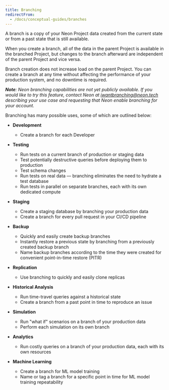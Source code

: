 ```yaml
---
title: Branching
redirectFrom:
  - /docs/conceptual-guides/branches
---
```


<a id="branches-coming-soon/"></a>

A branch is a copy of your Neon Project data created from the current state or from a past state that is still available.

When you create a branch, all of the data in the parent Project is available in the branched Project, but changes to the branch afterward are independent of the parent Project and vice versa.

Branch creation does not increase load on the parent Project. You can create a branch at any time without affecting the performance of your production system, and no downtime is required.

_**Note**: Neon branching capabilities are not yet publicly available. If you would like to try this feature, contact Neon at [iwantbranching@neon.tech](mailto:iwantbranching@neon.tech) describing your use case and requesting that Neon enable branching for your account._

Branching has many possible uses, some of which are outlined below:

- **Development**
     - Create a branch for each Developer
	
- **Testing** 
    -	Run tests on a current branch of production or staging data
    -	Test potentially destructive queries before deploying them to production
    -	Test schema changes
    -	Run tests on real data &mdash; branching eliminates the need to hydrate a test database
    -	Run tests in parallel on separate branches, each with its own dedicated compute

- **Staging**
    - Create a staging database by branching your production data
    - Create a branch for every pull request in your CI/CD pipeline
			
- **Backup** 
    -	Quickly and easily create backup branches
    -	Instantly restore a previous state by branching from a previously created backup branch
    -	Name backup branches according to the time they were created for convenient point-in-time restore (PITR)
	
- **Replication**	
    - Use branching to quickly and easily clone replicas

- **Historical Analysis**
    -	Run time-travel queries against a historical state
    -	Create a branch from a past point in time to reproduce an issue
	
- **Simulation**	
    - Run "what if" scenarios on a branch of your production data
    - Perform each simulation on its own branch
	
- **Analytics**
    - Run costly queries on a branch of your production data, each with its own resources
	
- **Machine Learning**
    -	Create a branch for ML model training
    -	Name or tag a branch for a specific point in time for ML model training repeatability